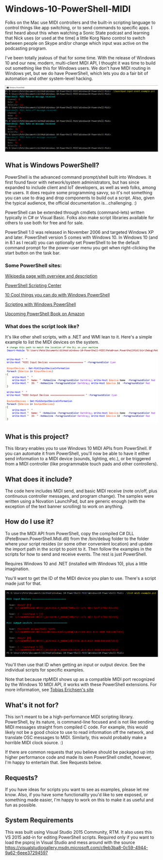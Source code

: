 # Windows-10-PowerShell-MIDI

Folks on the Mac use MIDI controllers and the built-in scripting language to control things like app switching, or to send commands to specific apps. I first heard about this when watching a Sonic State podcast and learning that Nick uses (or used at the time) a little Korg Nano control to switch between people on Skype and/or change which input was active on the podcasting program. 

I've been totally jealous of that for some time. With the release of Windows 10 and our new, modern, multi-client MIDI API, I thought it was time to build out something like this for Windows users. We don't have MIDI routing in Windows yet, but we do have PowerShell, which lets you do a fair bit of automation and other system-level hacking.

![Input Events](/doc/powershell_midi.png)

## What is Windows PowerShell?

PowerShell is the advanced command prompt/shell built into Windows. It first found favor with network/system administrators, but has since expanded to include client and IoT developers, as well as web folks, among the users. It does require some programming savvy, so it's not something you can use to drag and drop components to build out a script. Also, given the typical audience, the official documentation is...challenging. :)

PowerShell can be extended through cmdlets (command-lets) written typically in C# or Visual Basic. Folks also make script libraries available for others to use both for free and for sale.

PowerShell 1.0 was released in November 2006 and targeted Windows XP and later. PowerShell version 5 comes with Windows 10. In Windows 10 (and in 8.1 as I recall) you can optionally set PowerShell to be the default command prompt for the power-user menu you get when right-clicking the start button on the task bar.

### Some PowerShell sites:

[Wikipedia page with overview and description](https://en.wikipedia.org/wiki/Windows_PowerShell)

[PowerShell Scripting Center](https://technet.microsoft.com/en-us/scriptcenter/dd742419.aspx)

[10 Cool things you can do with Windows PowerShell](http://www.techrepublic.com/blog/10-things/10-cool-things-you-can-do-with-windows-powershell/)

[Scripting with Windows PowerShell](https://technet.microsoft.com/en-us/library/bb978526.aspx)

[Upcoming PowerShell Book on Amazon](http://www.amazon.com/Windows-PowerShell-Step-3rd/dp/0735675112/ref=sr_1_1?s=books&ie=UTF8&qid=1439375829&sr=1-1&keywords=windows+powershell)

### What does the script look like?

It's like other shell scripts, with a .NET and WMI lean to it. Here's a simple example to list the MIDI devices on the system.
![Example Script](/doc/powershell_example_code.png)

## What is this project?

This library enables you to use Windows 10 MIDI APIs from PowerShell. If you can automate it from PowerShell, you'll now be able to have it either send information to a MIDI device (sounds, lighting, etc.), or be triggered from a MIDI controller (like programmable touch pads and other controllers).

## What does it include?

The code here includes MIDI send, and basic MIDI receive (note on/off, plus continuous controller messages, and program change). The samples were written using a Novation LaunchPad, but are generic enough (with the exception of the text banner scrolling) to work on anything.

## How do I use it?

To use the MIDI API from PowerShell, copy the compiled C# DLL (PeteBrown.PowerShell.Midi.dll) from the /bin/debug folder to the folder where your script resides (or some other convenient location) and update the import path in the script to point to it. Then follow the examples in the scripts for how to send and receive events. The rest is just PowerShell.

Requires Windows 10 and .NET (installed with Windows 10), plus a little imagination.

You'll want to get the ID of the MIDI device you plan to use. There's a script made just for that.

![List MIDI devices](/doc/powershell_list_midi_devices.png)

You'll then use that ID when getting an input or output device. See the individual scripts for specific examples.

Note that because rtpMIDI shows up as a compatible MIDI port recognized by the Windows 10 MIDI API, it works with these PowerShell extensions. For more information, see [Tobias Erichsen's site](http://www.tobias-erichsen.de/software/rtpmidi.html)

## What's it not for?

This isn't meant to be a high-performance MIDI scripting library. PowerShell, by its nature, is command-line focused and is not like sending MIDI messages straight from compiled C code. For example, this would likely not be a good choice to use to read information off the network, and translate OSC messages to MIDI. Similarly, this would probably make a horrible MIDI clock source. :)

If there are common requests that you believe should be packaged up into higher performance code and made its own PowerShell cmdlet, however, I'm happy to entertain that. See Requests below.

## Requests?

If you have ideas for scripts you want to see as examples, please let me know. Also, if you have some functionality you'd like to see exposed, or something made easier, I'm happy to work on this to make it as useful and fun as possible.

## System Requirements

This was built using Visual Studio 2015 Community, RTM. It also uses this VS 2015 add-in for editing PowerShell scripts. Required only if you want to load the psproj in Visual Studio and mess around with the source
https://visualstudiogallery.msdn.microsoft.com/c9eb3ba8-0c59-4944-9a62-6eee37294597
